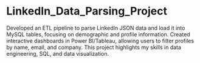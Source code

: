 # LinkedIn_Data_Parsing_Project
Developed an ETL pipeline to parse LinkedIn JSON data and load it into MySQL tables, focusing on demographic and profile information. Created interactive dashboards in Power BI/Tableau, allowing users to filter profiles by name, email, and company. This project highlights my skills in data engineering, SQL, and data visualization.
